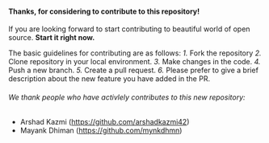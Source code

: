 #### Thanks, for considering to contribute to this repository! 
If you are looking forward to start contributing to beautiful world of open source. 
**Start it right now.**

The basic guidelines for contributing are as follows:
*1.* Fork the repository
*2.* Clone repository in your local environment.
*3.* Make changes in the code.
*4.* Push a new branch.
*5.* Create a pull request.
*6.* Please prefer to give a brief description about the new feature you have added in the PR.

###### We thank people who have activlely contributes to this new repository:
- Arshad Kazmi (https://github.com/arshadkazmi42)
- Mayank Dhiman (https://github.com/mynkdhmn)
